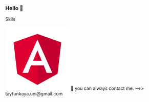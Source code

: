 ### Hello 👋

Skils

<img src="https://github.com/TAYFUN-KAYA/Tayfun-Kaya/blob/main/angular.svg.png" width="200" height="200" />
💬 you can always contact me. -->> tayfunkaya.uni@gmail.com 

